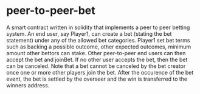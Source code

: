 # peer-to-peer-bet 
A smart contract written in solidity that implements a peer to peer betting system.
An end user, say Player1, can create a bet (stating the bet statement) under any of the allowed bet categories. 
Player1 set bet terms such as backing a possible outcome, other expected outcomes, minimum amount other bettors can stake.
Other peer-to-peer end users can then accept the bet and joinBet.
If no other user accepts the bet, then the bet can be canceled.
Note that a bet cannot be canceled by the bet creator once one or more other players join the bet.
After the occurence of the bet event, the bet is settled by the overseer and the win is transferred to the winners address.
